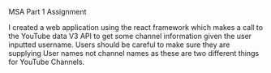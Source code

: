 MSA Part 1 Assignment

I created a web application using the react framework which makes a call to the YouTube data V3 API to get some channel information
given the user inputted username. Users should be careful to make sure they are supplying User names not channel names as these are 
two different things for YouTube Channels. 
